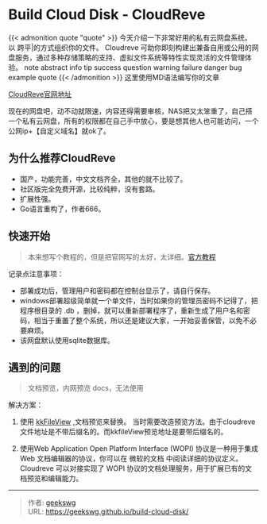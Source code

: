 # Build Cloud Disk - CloudReve

{{< admonition quote "quote" >}}
今天介绍一下非常好用的私有云网盘系统。
以 跨平|的方式组织你的文件。
Cloudreve 可助你即刻构建出兼备自用或公用的网盘服务，通过多种存储策略的支持、虚拟文件系统等特性实现灵活的文件管理体验。
note abstract info tip success question warning failure danger bug example quote
{{< /admonition >}}
这里使用MD语法编写你的文章
<!--more-->
[CloudReve官网地址](https://cloudreve.org/)

现在的网盘吧，动不动就限速，内容还得需要审核，NAS把又太笨重了，自己搭一个私有云网盘，所有的权限都在自己手中放心，要是想其他人也可能访问，一个公网ip+【自定义域名】就ok了。

## 为什么推荐CloudReve

* 国产，功能完善，中文文档齐全，其他的就不比较了。
* 社区版完全免费开源，比较纯粹，没有套路。
* 扩展性强。
* Go语言重构了，作者666。

## 快速开始

> 本来想写个教程的，但是把官网写的太好，太详细。[官方教程](https://docs.cloudreve.org/)

记录点注意事项：

* 部署成功后，管理用户和密码都在控制台显示了，请自行保存。
* windows部署超级简单就一个单文件，当时如果你的管理员密码不记得了，把程序根目录的 .db ，删掉，就可以重新部署程序了，重新生成了用户名和密码，相当于重置了整个系统，所以还是建议大家，一开始妥善保管，以免不必要麻烦。
* 该网盘默认使用sqlite数据库。

## 遇到的问题

> 文档预览，内网预览 docs，无法使用

解决方案：
1. 使用 [kkFileView](https://kkview.cn/) ,文档预览来替换。
当时需要改造预览方法。由于cloudreve文件地址是不带后缀名的。而kkfileView预览地址是要带后缀名的。

2. 使用Web Application Open Platform Interface (WOPI) 协议是一种用于集成 Web 文档编辑器的协议，你可以在 微软的文档 中阅读详细的协议定义。Cloudreve 可以对接实现了 WOPI 协议的文档处理服务，用于扩展已有的文档预览和编辑能力。




---

> 作者: [geekswg](https://geekswg.github.io)  
> URL: https://geekswg.github.io/build-cloud-disk/  

